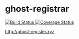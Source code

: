 # ghost-registrar 
[![Build Status](https://travis-ci.org/ghost-registrar/ghost-registrar.svg?branch=master) ](https://travis-ci.org/ghost-registrar/ghost-registrar)
[![Coverage Status](https://coveralls.io/repos/github/ghost-registrar/ghost-registrar/badge.svg?branch=master)](https://coveralls.io/github/ghost-registrar/ghost-registrar)

http://ghost-register.xyz